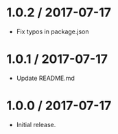 1.0.2 / 2017-07-17
==================
  * Fix typos in package.json

1.0.1 / 2017-07-17
==================
  * Update README.md

1.0.0 / 2017-07-17
==================
  * Initial release.
